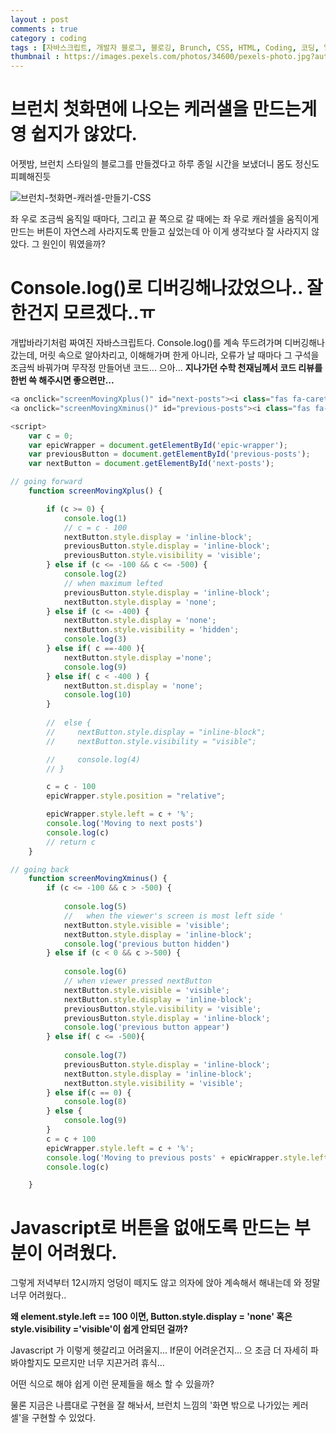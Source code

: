 ```yaml
---
layout : post
comments : true
category : coding
tags : [자바스크립트, 개발자 블로그, 블로깅, Brunch, CSS, HTML, Coding, 코딩, 일기]
thumbnail : https://images.pexels.com/photos/34600/pexels-photo.jpg?auto=compress&cs=tinysrgb&dpr=2&h=650&w=940
---
```


# 브런치 첫화면에 나오는 케러샐을 만드는게 영 쉽지가 않았다.

어젯밤,
브런치 스타일의 블로그를 만들겠다고 하루 종일 시간을 보냈더니
몸도 정신도 피폐해진듯

![브런치-첫화면-캐러셀-만들기-CSS](https://user-images.githubusercontent.com/35059428/63220934-f97ccd00-c1c3-11e9-8262-96bf9b432e64.png)

좌 우로 조금씩 움직일 때마다,
그리고 끝 쪽으로 갈 때에는
좌 우로 캐러셀을 움직이게 만드는 버튼이 자연스레 사라지도록 만들고 싶었는데
아 이게 생각보다 잘 사라지지 않았다.
그 원인이 뭐였을까? 

# Console.log()로 디버깅해나갔었으나.. 잘한건지 모르겠다..ㅠ

개밥바라기처럼 짜여진 자바스크립트다.
Console.log()를 계속 뚜드려가며 디버깅해나갔는데,
머릿 속으로 알아차리고, 이해해가며 한게 아니라,
오류가 날 때마다 그 구석을 조금씩 바꿔가며 무작정 만들어낸 코드...
으아...
**지나가던 수학 천재님께서 코드 리뷰를 한번 쓱 해주시면 좋으련만...**



```javascript
<a onclick="screenMovingXplus()" id="next-posts"><i class="fas fa-caret-right"></i></a>
<a onclick="screenMovingXminus()" id="previous-posts"><i class="fas fa-caret-left"></i></a>

<script>
    var c = 0;
    var epicWrapper = document.getElementById('epic-wrapper');
    var previousButton = document.getElementById('previous-posts');
    var nextButton = document.getElementById('next-posts');

// going forward
    function screenMovingXplus() {

        if (c >= 0) {
            console.log(1)
            // c = c - 100
            nextButton.style.display = 'inline-block';
            previousButton.style.display = 'inline-block';
            previousButton.style.visibility = 'visible';
        } else if (c <= -100 && c <= -500) {
            console.log(2)
            // when maximum lefted 
            previousButton.style.display = 'inline-block';
            nextButton.style.display = 'none';
        } else if (c <= -400) {
            nextButton.style.display = 'none';
            nextButton.style.visibility = 'hidden';
            console.log(3)
        } else if( c ==-400 ){
            nextButton.style.display ='none';
            console.log(9)
        } else if( c < -400 ) {
            nextButton.st.display = 'none';
            console.log(10)
        }
        
        //  else {
        //     nextButton.style.display = "inline-block";
        //     nextButton.style.visibility = "visible";

        //     console.log(4)
        // }

        c = c - 100
        epicWrapper.style.position = "relative";

        epicWrapper.style.left = c + '%';
        console.log('Moving to next posts')
        console.log(c)
        // return c
    }

// going back
    function screenMovingXminus() {
        if (c <= -100 && c > -500) {
            
            console.log(5)
            //   when the viewer's screen is most left side ' 
            nextButton.style.visible = 'visible';
            nextButton.style.display = 'inline-block';
            console.log('previous button hidden')
        } else if (c < 0 && c >-500) {
            
            console.log(6)
            // when viewer pressed nextButton
            nextButton.style.visible = 'visible';
            nextButton.style.display = 'inline-block';
            previousButton.style.visibility = 'visible';
            previousButton.style.display = 'inline-block';
            console.log('previous button appear')
        } else if( c <= -500){
            
            console.log(7)
            previousButton.style.display = 'inline-block';
            nextButton.style.display = 'inline-block';
            nextButton.style.visibility = 'visible';
        } else if(c == 0) {
            console.log(8)
        } else {
            console.log(9)
        }
        c = c + 100
        epicWrapper.style.left = c + '%';
        console.log('Moving to previous posts' + epicWrapper.style.left)
        console.log(c)

    }


```
# Javascript로 버튼을 없애도록 만드는 부분이 어려웠다. 

그렇게 저녁부터 12시까지 엉덩이 떼지도 않고
의자에 앉아 계속해서 해내는데
와 정말 너무 어려웠다..

**왜 element.style.left == 100 이면, Button.style.display = 'none' 혹은 style.visibility ='visible'이 쉽게 안되던 걸까?**

Javascript 가 이렇게 헷갈리고 어려울지...
If문이 어려운건지...
으 조금 더 자세히 파봐야할지도 모르지만
너무 지끈거려 휴식...


어떤 식으로 해야 쉽게 이런 문제들을 해소 할 수 있을까?

물론 지금은 나름대로 구현을 잘 해놔서, 브런치 느낌의 '화면 밖으로 나가있는 케러셀'을 구현할 수 있었다.



